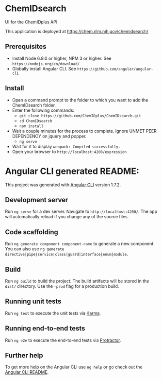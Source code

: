 # ChemIDsearch
UI for the ChemIDplus API

This application is deployed at https://chem.nlm.nih.gov/chemidsearch/

## Prerequisites
* Install Node 6.9.0 or higher, NPM 3 or higher. See `https://nodejs.org/en/download/`
* Globally install Angular CLI. See `https://github.com/angular/angular-cli`

## Install
* Open a command prompt to the folder to which you want to add the ChemIDsearch folder.
* Enter the following commands:
	* `git clone https://github.com/ChemIDplus/ChemIDsearch.git`
	* `cd ChemIDsearch`
	* `npm install`
* Wait a couple minutes for the process to complete. Ignore UNMET PEER DEPENDENCY on jquery and popper.
	* `ng serve`
* Wait for it to display `webpack: Compiled successfully.`
* Open your browser to `http://localhost:4200/expression`


# Angular CLI generated README:

This project was generated with [Angular CLI](https://github.com/angular/angular-cli) version 1.7.2.

## Development server

Run `ng serve` for a dev server. Navigate to `http://localhost:4200/`. The app will automatically reload if you change any of the source files.

## Code scaffolding

Run `ng generate component component-name` to generate a new component. You can also use `ng generate directive|pipe|service|class|guard|interface|enum|module`.

## Build

Run `ng build` to build the project. The build artifacts will be stored in the `dist/` directory. Use the `-prod` flag for a production build.

## Running unit tests

Run `ng test` to execute the unit tests via [Karma](https://karma-runner.github.io).

## Running end-to-end tests

Run `ng e2e` to execute the end-to-end tests via [Protractor](http://www.protractortest.org/).

## Further help

To get more help on the Angular CLI use `ng help` or go check out the [Angular CLI README](https://github.com/angular/angular-cli/blob/master/README.md).